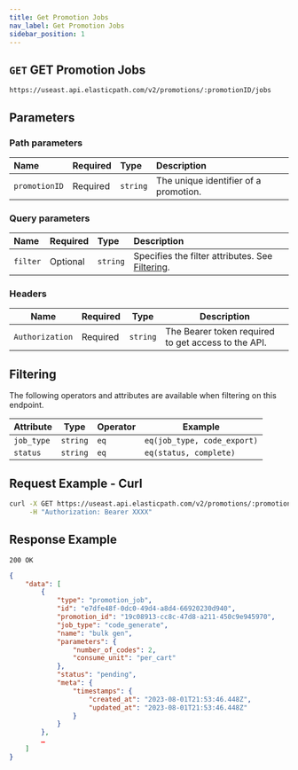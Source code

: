 ```yaml
---
title: Get Promotion Jobs
nav_label: Get Promotion Jobs
sidebar_position: 1
---
```


## `GET` GET Promotion Jobs

```http
https://useast.api.elasticpath.com/v2/promotions/:promotionID/jobs
```

## Parameters

### Path parameters

| Name            | Required | Type     | Description                          |
|:----------------|:---------|:---------|:-------------------------------------|
| `promotionID` | Required | `string` | The unique identifier of a promotion. |

### Query parameters

| Name            | Required | Type     | Description                          |
|:----------------|:---------|:---------|:-------------------------------------|
| `filter` | Optional | `string` | Specifies the filter attributes. See [Filtering](#filtering). |

### Headers

| Name            | Required | Type     | Description                                         |
| --------------- | -------- | -------- | --------------------------------------------------- |
| `Authorization` | Required | `string` | The Bearer token required to get access to the API. |

## Filtering

The following operators and attributes are available when filtering on this endpoint.

| Attribute | Type | Operator | Example |
| ----------| ----- | -------- | ------ |
| `job_type` | `string` | `eq` | `eq(job_type, code_export)` |
| `status` | `string` | `eq` | `eq(status, complete)` |

## Request Example - Curl

```bash
curl -X GET https://useast.api.elasticpath.com/v2/promotions/:promotionID/jobs \
     -H "Authorization: Bearer XXXX"
```

## Response Example

`200 OK`

```json
{
    "data": [
        {
            "type": "promotion_job",
            "id": "e7dfe48f-0dc0-49d4-a8d4-66920230d940",
            "promotion_id": "19c08913-cc8c-47d8-a211-450c9e945970",
            "job_type": "code_generate",
            "name": "bulk gen",
            "parameters": {
                "number_of_codes": 2,
                "consume_unit": "per_cart"
            },
            "status": "pending",
            "meta": {
                "timestamps": {
                    "created_at": "2023-08-01T21:53:46.448Z",
                    "updated_at": "2023-08-01T21:53:46.448Z"
                }
            }
        },
        …
    ]
}
```


